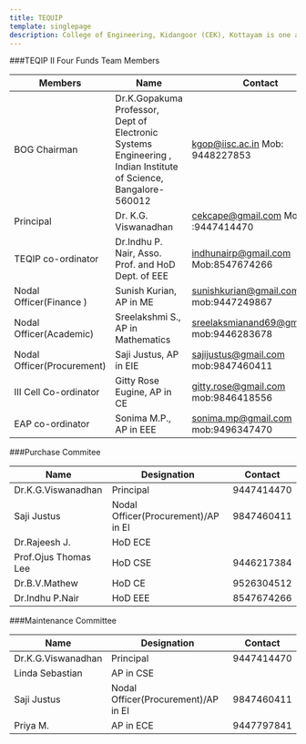 ```yaml
---
title: TEQUIP
template: singlepage
description: College of Engineering, Kidangoor (CEK), Kottayam is one among the premier institutions in the state. The college is governed by the Co-operative Academy of Professional Education established by the Government of Kerala. The admissions are based on the rank obtained by the students in the State Entrance examinations and functioning of the college is according to the rules and regulations formulated by the Government of Kerala.
---
```


###TEQIP II Four Funds Team Members

|    Members    |    Name     |    Contact    |
|-------------------------------------|------------------------------------------------------------------------------------------------------------------------------------|----------------------------------------------------|
|    BOG   Chairman    |    Dr.K.Gopakuma    Professor, <br>   Dept of Electronic Systems Engineering ,      Indian Institute of   Science, Bangalore-560012    |    kgop@iisc.ac.in   Mob: 9448227853        |
|    Principal    |    Dr.   K.G. Viswanadhan    |    cekcape@gmail.com   Mob   :9447414470    |
|    TEQIP   co-ordinator    |    Dr.Indhu   P. Nair,  Asso. Prof. and HoD Dept. of EEE    |    indhunairp@gmail.com   Mob:8547674266    |
|    Nodal   Officer(Finance )    |    Sunish   Kurian, AP in ME    |    sunishkurian@gmail.com   mob:9447249867    |
|    Nodal   Officer(Academic)     |    Sreelakshmi   S.,     AP in Mathematics    |    sreelaksmianand69@gmail.com   mob:9446283678    |
|    Nodal   Officer(Procurement)     |    Saji   Justus,  AP in EIE    |    sajijustus@gmail.com   mob:9847460411    |
|    III   Cell Co-ordinator    |    Gitty   Rose Eugine,  AP in CE    |    gitty.rose@gmail.com   mob:9846418556    |
|    EAP   co-ordinator    |    Sonima   M.P.,  AP in EEE    |    sonima.mp@gmail.com   mob:9496347470    |

###Purchase Commitee

|    Name    |    Designation    |    Contact    |
|------------------------------|---------------------------------------------|----------------------|
|    Dr.K.G.Viswanadhan    |    Principal    |    9447414470    |
|    Saji   Justus    |    Nodal   Officer(Procurement)/AP in EI    |    9847460411    |
|    Dr.Rajeesh   J.    |    HoD   ECE    |         |
|    Prof.Ojus   Thomas Lee    |    HoD   CSE    |    9446217384    |
|    Dr.B.V.Mathew    |    HoD   CE    |        9526304512    |
|    Dr.Indhu   P.Nair    |    HoD   EEE    |    8547674266    |

###Maintenance Committee

|    Name    |    Designation    |    Contact    |
|--------------------------|---------------------------------------------|------------------|
|    Dr.K.G.Viswanadhan    |    Principal    |    9447414470    |
|    Linda   Sebastian    |    AP   in CSE    |         |
|    Saji   Justus    |    Nodal   Officer(Procurement)/AP in EI    |    9847460411    |
|    Priya   M.    |    AP   in ECE    |    9447797841    |
